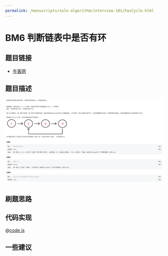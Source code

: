 ```yaml
---
permalink: /manuscripts/solo-algorithm/interview-101/hasCycle.html
---
```

# BM6 判断链表中是否有环

## 题目链接

- [牛客网](https://www.nowcoder.com/share/jump/8484115461694589556195)

## 题目描述

![反转链表.png](../images/hasCycle.png)

## 刷题思路

## 代码实现

@[code js](@algorithm/interview-101/hasCycle.js)

## 一些建议
